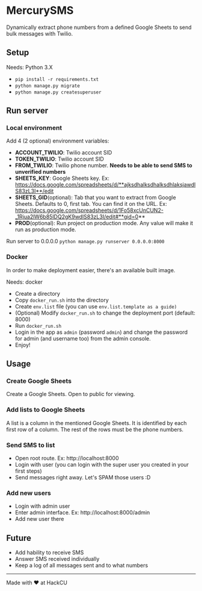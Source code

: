 # MercurySMS
Dynamically extract phone numbers from a defined Google Sheets to send bulk messages with Twilio.

## Setup
Needs: Python 3.X

- `pip install -r requirements.txt`
- `python manage.py migrate`
- `python manage.py createsuperuser`



## Run server

### Local environment

Add 4 (2 optional) environment variables:

- **ACCOUNT_TWILIO**: Twilio account SID
- **TOKEN_TWILIO**: Twilio account SID
- **FROM_TWILIO**: Twilio phone number. **Needs to be able to send SMS to unverified numbers**
- **SHEETS_KEY**: Google Sheets key. Ex: https://docs.google.com/spreadsheets/d/**ajksdhalksdhalksdhlaksjawdlS83zL3I**/edit
- **SHEETS_GID**(optional): Tab that you want to extract from Google Sheets. Defaults to 0, first tab. You can find it on the URL. Ex: https://docs.google.com/spreadsheets/d/1Fo58xcUnCUN2-_1Rjua2lW6b85IDQ2gK9wdlS83zL3I/edit#**gid=0** 
- **PROD**(optional): Run project on production mode. Any value will make it run as production mode.

Run server to 0.0.0.0
`python manage.py runserver 0.0.0.0:8000`


### Docker

In order to make deployment easier, there's an available built image.

Needs: docker

- Create a directory
- Copy `docker_run.sh` into the directory
- Create `env.list` file (you can use `env.list.template as a guide)`
- (Optional) Modify `docker_run.sh` to change the deployment port (default: 8000)
- Run `docker_run.sh`
- Login in the app as `admin` (password `admin`) and change the password for admin (and username too) from the admin console.
- Enjoy!





## Usage

### Create Google Sheets

Create a Google Sheets. Open to public for viewing.

### Add lists to Google Sheets

A list is a column in the mentioned Google Sheets. It is identified by each first row of a column. The rest of the rows must be the phone numbers.

### Send SMS to list

- Open root route. Ex: http://localhost:8000
- Login with user (you can login with the super user you created in your first steps)
- Send messages right away. Let's SPAM those users :D

### Add new users

- Login with admin user
- Enter admin interface. Ex: http://localhost:8000/admin
- Add new user there


## Future

- Add hability to receive SMS
- Answer SMS received individually
- Keep a log of all messages sent and to what numbers


----------------

Made with :heart: at HackCU
